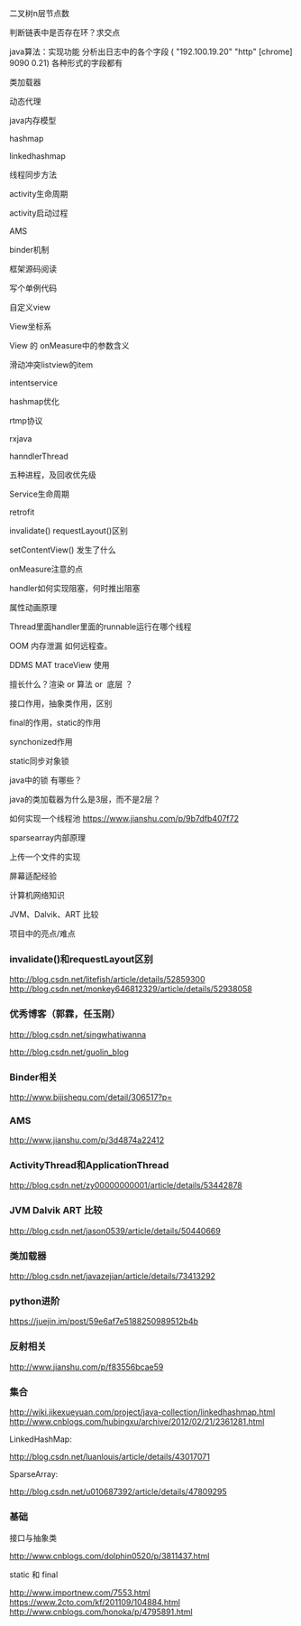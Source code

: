 二叉树n层节点数

判断链表中是否存在环？求交点

java算法：实现功能 分析出日志中的各个字段 ( "192.100.19.20" "http" [chrome] 9090 0.21) 各种形式的字段都有

类加载器

动态代理

java内存模型

hashmap

linkedhashmap

线程同步方法

activity生命周期

activity启动过程

AMS

binder机制

框架源码阅读

写个单例代码

自定义view

View坐标系

View 的 onMeasure中的参数含义

滑动冲突listview的item

intentservice

hashmap优化

rtmp协议

rxjava

hanndlerThread

五种进程，及回收优先级

Service生命周期

retrofit

invalidate() requestLayout()区别

setContentView() 发生了什么

onMeasure注意的点

handler如何实现阻塞，何时推出阻塞

属性动画原理

Thread里面handler里面的runnable运行在哪个线程

OOM 内存泄漏 如何远程查。

DDMS MAT traceView 使用

擅长什么？渲染 or 算法 or  底层 ？

接口作用，抽象类作用，区别

final的作用，static的作用

synchonized作用

static同步对象锁

java中的锁 有哪些？

java的类加载器为什么是3层，而不是2层？

如何实现一个线程池
https://www.jianshu.com/p/9b7dfb407f72

sparsearray内部原理

上传一个文件的实现

屏幕适配经验

计算机网络知识  

JVM、Dalvik、ART 比较

项目中的亮点/难点


### invalidate()和requestLayout区别
http://blog.csdn.net/litefish/article/details/52859300
http://blog.csdn.net/monkey646812329/article/details/52938058

### 优秀博客（郭霖，任玉刚） 
http://blog.csdn.net/singwhatiwanna

http://blog.csdn.net/guolin_blog

### Binder相关
http://www.bijishequ.com/detail/306517?p=

### AMS
http://www.jianshu.com/p/3d4874a22412

### ActivityThread和ApplicationThread
http://blog.csdn.net/zy00000000001/article/details/53442878

### JVM Dalvik ART 比较
http://blog.csdn.net/jason0539/article/details/50440669


### 类加载器
http://blog.csdn.net/javazejian/article/details/73413292

### python进阶
https://juejin.im/post/59e6af7e5188250989512b4b

### 反射相关
http://www.jianshu.com/p/f83556bcae59

### 集合
http://wiki.jikexueyuan.com/project/java-collection/linkedhashmap.html
http://www.cnblogs.com/hubingxu/archive/2012/02/21/2361281.html

LinkedHashMap:

http://blog.csdn.net/luanlouis/article/details/43017071

SparseArray:

http://blog.csdn.net/u010687392/article/details/47809295

### 基础

接口与抽象类

http://www.cnblogs.com/dolphin0520/p/3811437.html

static 和 final

http://www.importnew.com/7553.html
https://www.2cto.com/kf/201109/104884.html
http://www.cnblogs.com/honoka/p/4795891.html
